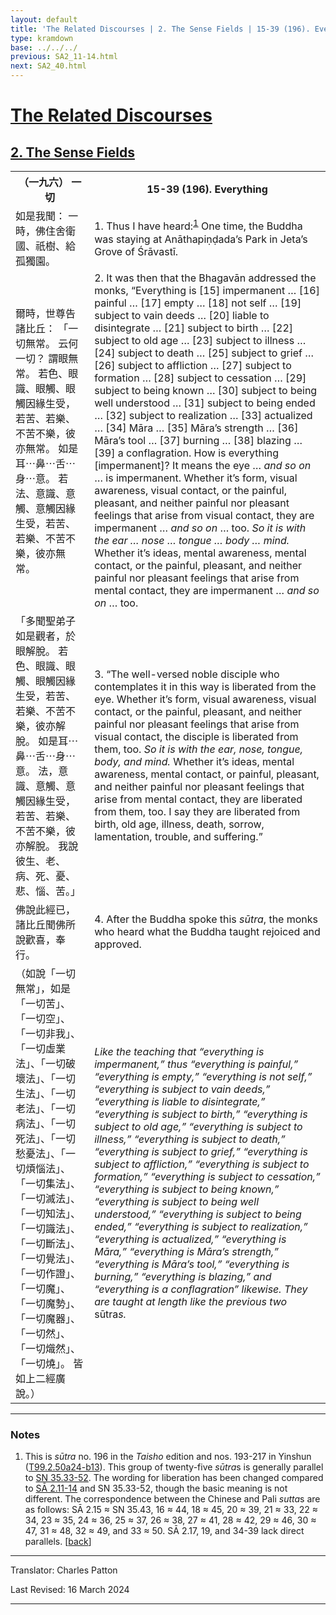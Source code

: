 ```yaml
---
layout: default
title: 'The Related Discourses | 2. The Sense Fields | 15-39 (196). Everything'
type: kramdown
base: ../../../
previous: SA2_11-14.html
next: SA2_40.html
---
```


<h1><a href='../index.html'>The Related Discourses</a></h1>
<h2><a href='index.html'>2. The Sense Fields</a></h2>

<table class="trans">
  <th class='ch'>（一九六） 一切</th>
  <th class='en'>15-39 (196). Everything</th>
  <tr>
    <td class="ch" title='t99.2.50a24'>如是我聞： 一時，佛住舍衛國、祇樹、給孤獨園。</td>
    <td id='p1'>1. Thus I have heard:<sup id="ref1"><a href="#n1">1</a></sup> One time, the Buddha was staying at Anāthapiṇḍada’s Park in Jeta’s Grove of Śrāvastī.</td>
  </tr>
  <tr>
    <td class="ch" title='t99.2.50a25'>爾時，世尊告諸比丘： 「一切無常。 云何一切？ 謂眼無常。 若色、眼識、眼觸、眼觸因緣生受，若苦、若樂、不苦不樂，彼亦無常。 如是耳⋯鼻⋯舌⋯身⋯意。 若法、意識、意觸、意觸因緣生受，若苦、若樂、不苦不樂，彼亦無常。</td>
    <td id='p2'>2. It was then that the Bhagavān addressed the monks, “Everything is [15] impermanent … [16] painful … [17] empty … [18] not self … [19] subject to vain deeds … [20] liable to disintegrate … [21] subject to birth … [22] subject to old age … [23] subject to illness … [24] subject to death … [25] subject to grief … [26] subject to affliction … [27] subject to formation … [28] subject to cessation … [29] subject to being known … [30] subject to being well understood … [31] subject to being ended … [32] subject to realization … [33] actualized … [34] Māra … [35] Māra’s strength … [36] Māra’s tool … [37] burning … [38] blazing … [39] a conflagration. How is everything [impermanent]? It means the eye … <em>and so on</em> … is impermanent. Whether it’s form, visual awareness, visual contact, or the painful, pleasant, and neither painful nor pleasant feelings that arise from visual contact, they are impermanent … <em>and so on</em> … too. <em>So it is with the ear … nose … tongue … body … mind.</em> Whether it’s ideas, mental awareness, mental contact, or the painful, pleasant, and neither painful nor pleasant feelings that arise from mental contact, they are impermanent … <em>and so on</em> … too.</td>
  </tr>
  <tr>
    <td class="ch" title='t99.2.50a29'>「多聞聖弟子如是觀者，於眼解脫。 若色、眼識、眼觸、眼觸因緣生受，若苦、若樂、不苦不樂，彼亦解脫。 如是耳⋯鼻⋯舌⋯身⋯意。 法，意識、意觸、意觸因緣生受，若苦、若樂、不苦不樂，彼亦解脫。 我說彼生、老、病、死、憂、悲、惱、苦。」</td>
    <td id='p3'>3. “The well-versed noble disciple who contemplates it in this way is liberated from the eye. Whether it’s form, visual awareness, visual contact, or the painful, pleasant, and neither painful nor pleasant feelings that arise from visual contact, the disciple is liberated from them, too. <em>So it is with the ear, nose, tongue, body, and mind.</em> Whether it’s ideas, mental awareness, mental contact, or painful, pleasant, and neither painful nor pleasant feelings that arise from mental contact, they are liberated from them, too. I say they are liberated from birth, old age, illness, death, sorrow, lamentation, trouble, and suffering.”</td>
  </tr>
  <tr>
    <td class="ch" title='t99.2.50b5'>佛說此經已，諸比丘聞佛所說歡喜，奉行。</td>
    <td id='p4'>4. After the Buddha spoke this <em>sūtra</em>, the monks who heard what the Buddha taught rejoiced and approved.</td>
  </tr>
  <tr>
    <td class="ch" title='t99.2.50b7'>（如說「一切無常」，如是「一切苦」、「一切空」、「一切非我」、「一切虛業法」、「一切破壞法」、「一切生法」、「一切老法」、「一切病法」、「一切死法」、「一切愁憂法」、「一切煩惱法」、「一切集法」、「一切滅法」、「一切知法」、「一切識法」、「一切斷法」、「一切覺法」、「一切作證」、「一切魔」、「一切魔勢」、「一切魔器」、「一切然」、「一切熾然」、「一切燒」。 皆如上二經廣說。）</td>
    <td><em>Like the teaching that “everything is impermanent,” thus “everything is painful,” “everything is empty,” “everything is not self,” “everything is subject to vain deeds,” “everything is liable to disintegrate,” “everything is subject to birth,” “everything is subject to old age,” “everything is subject to illness,” “everything is subject to death,” “everything is subject to grief,” “everything is subject to affliction,” “everything is subject to formation,” “everything is subject to cessation,” “everything is subject to being known,” “everything is subject to being well understood,” “everything is subject to being ended,” “everything is subject to realization,” “everything is actualized,” “everything is Māra,” “everything is Māra’s strength,” “everything is Māra’s tool,” “everything is burning,” “everything is blazing,” and “everything is a conflagration” likewise. They are taught at length like the previous two </em>sūtra<em>s.</em></td>
  </tr>
</table>

<hr/>

<h3 id="notes">Notes</h3>

<ol class="notes-list">
<li id="n1">This is <em>sūtra</em> no. 196 in the <cite>Taisho</cite> edition and nos. 193-217 in Yinshun (<a href="https://cbetaonline.dila.edu.tw/zh/T02n0099_p0050a24" target="_blank">T99.2.50a24-b13</a>). This group of twenty-five <em>sūtra</em>s is generally parallel to <a href="https://suttacentral.net/sn35.33" target="_blank">SN 35.33-52</a>. The wording for liberation has been changed compared to <a href="../01/SA1_11-14.html" target="_blank">SĀ 2.11-14</a> and SN 35.33-52, though the basic meaning is not different. The correspondence between the Chinese and Pali <em>sutta</em>s are as follows: SĀ 2.15 ≈ SN 35.43, 16 ≈ 44, 18 ≈ 45, 20 ≈ 39, 21 ≈ 33, 22 ≈ 34, 23 ≈ 35, 24 ≈ 36, 25 ≈ 37, 26 ≈ 38, 27 ≈ 41, 28 ≈ 42, 29 ≈ 46, 30 ≈ 47, 31 ≈ 48, 32 ≈ 49, and 33 ≈ 50. SĀ 2.17, 19, and 34-39 lack direct parallels. [<a href="#ref1">back</a>]</li>
</ol>
<hr/>

<p class="translator">Translator: Charles Patton</p>
<p class='revised'>Last Revised: 16 March 2024</p>

<hr/>
